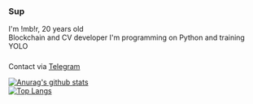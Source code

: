 ### Sup
I'm !mb!r, 20 years old  
Blockchain and CV developer
I'm programming on Python and training YOLO
###
Contact via [Telegram](https://t.me/pussyliker)   



[![Anurag's github stats](https://github-readme-stats.vercel.app/api?username=1mb1r&show_icons=true&hide=prs&theme=react)](https://github.com/anuraghazra/github-readme-stats)  
[![Top Langs](https://github-readme-stats.vercel.app/api/top-langs/?username=1mb1r&hide=jupyter%20notebook,css&langs_count=15&theme=react&layout=compact)](https://github.com/anuraghazra/github-readme-stats)
